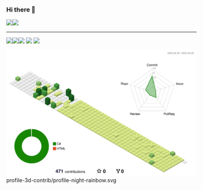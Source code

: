 ### Hi there 👋
<img src = "https://img.shields.io/badge/Unity-FFFFFF?style=flat&logo=Unity&logoColor=black"><img src="https://img.shields.io/badge/-C%23-239120?style=flat&logo=CSharp&logoColor=white"/>
 _______  
<img src="https://img.shields.io/badge/GitHub-181717?style=flat&logo=GitHub&logoColor=white"/><img src="https://img.shields.io/badge/Mysql-4479A1?style=flat&logo=mysql&logoColor=white"/><img src="https://img.shields.io/badge/html5-E34F26?style=flat&logo=mysql&logoColor=white"/>
<img src="https://img.shields.io/badge/css3-1572B6?style=flat&logo=mysql&logoColor=white"/>
<img src="https://img.shields.io/badge/Javascript-F7DF1E?style=flat&logo=javascript&logoColor=white"/>

![](./profile-3d-contrib/profile-green-animate.svg)
profile-3d-contrib/profile-night-rainbow.svg

<!--
**yjh701701/yjh701701** is a ✨ _special_ ✨ repository because its `README.md` (this file) appears on your GitHub profile.

Here are some ideas to get you started:

- 🔭 I’m currently working on ...
- 🌱 I’m currently learning ...
- 👯 I’m looking to collaborate on ...
- 🤔 I’m looking for help with ...
- 💬 Ask me about ...
- 📫 How to reach me: ...
- 😄 Pronouns: ...
- ⚡ Fun fact: ...
-->
